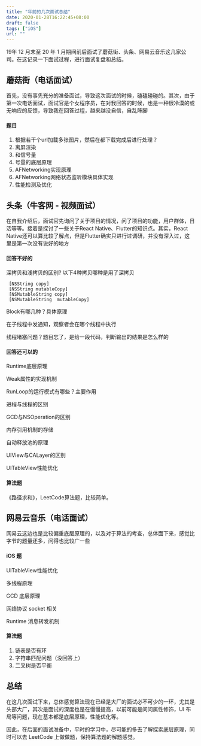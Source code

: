 ```yaml
---
title: "年前的几次面试总结"
date: 2020-01-28T16:22:45+08:00
draft: false
tags: ["iOS"]
url: ""
---
```


19年 12 月末至 20 年 1 月期间前后面试了蘑菇街、头条、网易云音乐这几家公司。在这记录一下面试过程，进行面试复盘和总结。

## 蘑菇街（电话面试）

首先，没有事先充分的准备面试，导致这次面试的时候，磕磕碰碰的。其次，由于第一次电话面试，面试官是个女程序员，在对我回答的时候，也是一种很冷漠的或无响应的反馈，导致我在回答过程，越来越没自信，自乱阵脚

#### 题目

1. 根据若干个url加载多张图片，然后在都下载完成后进行处理？
2. 离屏渲染
3. 和信号量
4. 号量的底层原理
5. AFNetworking实现原理
6. AFNetworking网络状态监听模块具体实现
7. 性能检测及优化



## 头条（牛客网 - 视频面试）

在自我介绍后，面试官先询问了关于项目的情况，问了项目的功能，用户群体，日活等等。接着是探讨了一些关于React Native、Flutter的知识点。其实，React Native还可以算比较了解点，但是Flutter确实只进行过调研，并没有深入过，这里是第一次没有说好的地方

#### 回答不好的

深拷贝和浅拷贝的区别? 以下4种拷贝哪种是用了深拷贝

```objc
 [NSString copy] 
 [NSString mutableCopy] 
 [NSMutableString copy] 
 [NSMutableString  mutableCopy]
```

Block有哪几种？具体原理

在子线程中发通知，观察者会在哪个线程中执行

线程堵塞问题？题目忘了，是给一段代码，判断输出的结果是怎么样的



#### 回答还可以的

Runtime底层原理 

Weak属性的实现机制 

RunLoop的运行模式有哪些？主要作用 

进程与线程的区别 

GCD与NSOperation的区别 

内存引用机制的存储 

自动释放池的原理 

UIView与CALayer的区别 

UITableView性能优化



#### 算法题

《路径求和》，LeetCode算法题，比较简单。



## 网易云音乐（电话面试）

网易云这边也是比较偏重底层原理的，以及对于算法的考查，总体面下来，感觉比字节的题量还多，问得也比较广一些

#### iOS 题

UITableView性能优化

多线程原理

GCD 底层原理

网络协议 socket 相关

Runtime 消息转发机制

#### 算法题

1. 链表是否有环
2. 字符串匹配问题（没回答上）
3. 二叉树是否平衡



## 总结

在这几次面试下来，总体感觉算法现在已经是大厂的面试必不可少的一环，尤其是头部大厂，其次是面试的深度也是在慢慢提高，以前可能是问问属性修饰，UI 布局等问题，现在基本都是底层原理，性能优化等。

因此，在后面的面试准备中，平时的学习中，尽可能的多去了解探索底层原理，同时可以去 LeetCode 上做做题，保持算法题的解题感觉。

